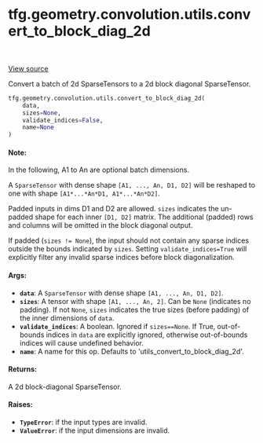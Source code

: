 <div itemscope itemtype="http://developers.google.com/ReferenceObject">
<meta itemprop="name" content="tfg.geometry.convolution.utils.convert_to_block_diag_2d" />
<meta itemprop="path" content="Stable" />
</div>

# tfg.geometry.convolution.utils.convert_to_block_diag_2d

<table class="tfo-notebook-buttons tfo-api" align="left">
</table>

<a target="_blank" href="https://github.com/tensorflow/graphics/blob/master/tensorflow_graphics/geometry/convolution/utils.py">View
source</a>

Convert a batch of 2d SparseTensors to a 2d block diagonal SparseTensor.

``` python
tfg.geometry.convolution.utils.convert_to_block_diag_2d(
    data,
    sizes=None,
    validate_indices=False,
    name=None
)
```



<!-- Placeholder for "Used in" -->

#### Note:

In the following, A1 to An are optional batch dimensions.

A `SparseTensor` with dense shape `[A1, ..., An, D1, D2]` will be reshaped
to one with shape `[A1*...*An*D1, A1*...*An*D2]`.

Padded inputs in dims D1 and D2 are allowed. `sizes` indicates the un-padded
shape for each inner `[D1, D2]` matrix. The additional (padded) rows and
columns will be omitted in the block diagonal output.

If padded (`sizes != None`), the input should not contain any sparse indices
outside the bounds indicated by `sizes`. Setting `validate_indices=True` will
explicitly filter any invalid sparse indices before block diagonalization.

#### Args:

*   <b>`data`</b>: A `SparseTensor` with dense shape `[A1, ..., An, D1, D2]`.
*   <b>`sizes`</b>: A tensor with shape `[A1, ..., An, 2]`. Can be `None`
    (indicates no padding). If not `None`, `sizes` indicates the true sizes
    (before padding) of the inner dimensions of `data`.
*   <b>`validate_indices`</b>: A boolean. Ignored if `sizes==None`. If True,
    out-of-bounds indices in `data` are explicitly ignored, otherwise
    out-of-bounds indices will cause undefined behavior.
*   <b>`name`</b>: A name for this op. Defaults to
    'utils_convert_to_block_diag_2d'.

#### Returns:

A 2d block-diagonal SparseTensor.

#### Raises:

* <b>`TypeError`</b>: if the input types are invalid.
* <b>`ValueError`</b>: if the input dimensions are invalid.